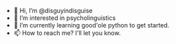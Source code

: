 - 👋 Hi, I’m @disguyindisguise
- 👀 I’m interested in psycholinguistics
- 🌱 I’m currently learning good'ole python to get started.
- 📫 How to reach me? I'll let you know.

<!---
disguyindisguise/disguyindisguise is a ✨ special ✨ repository because its `README.md` (this file) appears on your GitHub profile.
You can click the Preview link to take a look at your changes.
--->
